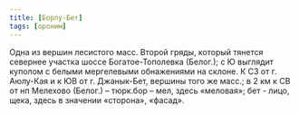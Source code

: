 ```yaml
---
title: [Борлу-Бет]
tags: [ороним]
---
```


Одна из вершин лесистого масс. Второй гряды, который тянется севернее участка
шоссе Богатое-Тополевка (Белог.); с Ю выглядит куполом с белыми мергелевыми
обнажениями на склоне. К СЗ от г. Аюлу-Кая и к ЮВ от г. Джанык-Бет, вершины того
же масс.; в 2 км к СВ от нп Мелехово (Белог.) – тюрк.бор – мел, здесь «меловая»;
бет - лицо, щека, здесь в значении «сторона», «фасад».
